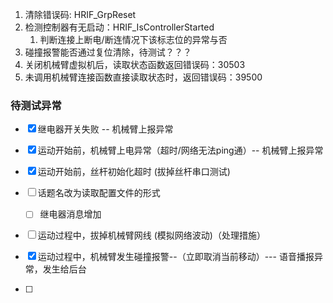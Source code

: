 
1. 清除错误码: HRIF_GrpReset
2. 检测控制器有无启动：HRIF_IsControllerStarted
	1. 判断连接上断电/断连情况下该标志位的异常与否
3. 碰撞报警能否通过复位清除，待测试？？？
4. 关闭机械臂虚拟机后，读取状态函数返回错误码：30503
5. 未调用机械臂连接函数直接读取状态时，返回错误码：39500


### 待测试异常

- [x] 继电器开关失败 -- 机械臂上报异常
- [x] 运动开始前，机械臂上电异常（超时/网络无法ping通）-- 机械臂上报异常
- [x] 运动开始前，丝杆初始化超时 (拔掉丝杆串口测试)

- [ ] 话题名改为读取配置文件的形式
	- [ ] 继电器消息增加


- [ ] 运动过程中，拔掉机械臂网线  (模拟网络波动)（处理措施）
- [x] 运动过程中，机械臂发生碰撞报警--（立即取消当前移动）--- 语音播报异常，发生给后台
- [ ] 